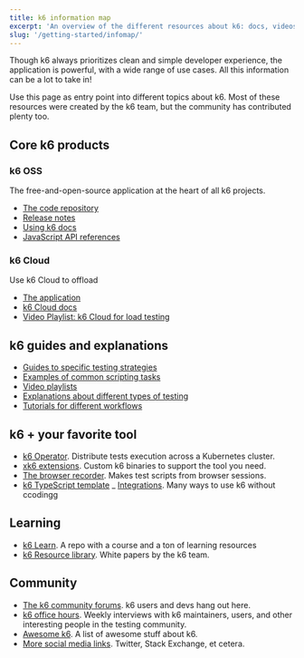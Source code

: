 ```yaml
---
title: k6 information map
excerpt: 'An overview of the different resources about k6: docs, videos, repos, test servers, and beyond'
slug: '/getting-started/infomap/'
---
```


Though k6 always prioritizes clean and simple developer experience, the application is powerful, with a wide range of use cases.
All this information can be a lot to take in!

Use this page as entry point into different topics about k6.
Most of these resources were created by the k6 team, but the community has contributed plenty too.

## Core k6 products

### k6 OSS

The free-and-open-source application at the heart of all k6 projects.

- [The code repository](https://github.com/grafana/k6)
- [Release notes](https://github.com/grafana/k6/releases)
- [Using k6 docs](/using-k6)
- [JavaScript API references](/javascript-api)

### k6 Cloud

Use k6 Cloud to offload

- [The application](https://k6.io/cloud/)
- [k6 Cloud docs](/cloud)
- [Video Playlist: k6 Cloud for load testing](https://www.youtube.com/watch?v=ncxCIuo5tUU&list=PLJdv3RhAQXNGkRCp7Q0k77n5jif4qjz2o)


## k6 guides and explanations

- [Guides to specific testing strategies](/testing-guides)
- [Examples of common scripting tasks](/examples)
- [Video playlists](https://www.youtube.com/c/k6test/playlists)
- [Explanations about different types of testing](/test-types/introduction/)
- [Tutorials for different workflows](https://k6.io/blog/topics/tutorials/)

## k6 + your favorite tool


- [k6 Operator](https://github.com/grafana/k6-operator). Distribute tests execution across a Kubernetes cluster.
- [xk6 extensions](/extensions). Custom k6 binaries to support the tool you need.
- [The browser recorder](/test-authoring/recording-a-session/browser-recorder/). Makes test scripts from browser sessions.
- [k6 TypeScript template](https://github.com/grafana/k6-template-typescript)
_ [Integrations](/integrations/). Many ways to use k6 without ccodingg

## Learning

- [k6 Learn](https://github.com/grafana/k6-learn). A repo with a course and a ton of learning resources
- [k6 Resource library](https://k6.io/resource-library/). White papers by the k6 team.

## Community

- [The k6 community forums](https://community.k6.io/). k6 users and devs hang out here.
- [k6 office hours](https://www.youtube.com/playlist?list=PLJdv3RhAQXNE1TFXn2pp9h_Ul1q_kJrEZ). Weekly interviews with k6 maintainers, users, and other interesting people in the testing community.
- [Awesome k6](https://github.com/grafana/awesome-k6). A list of awesome stuff about k6.
- [More social media links](https://k6.io/community/). Twitter, Stack Exchange, et cetera.
